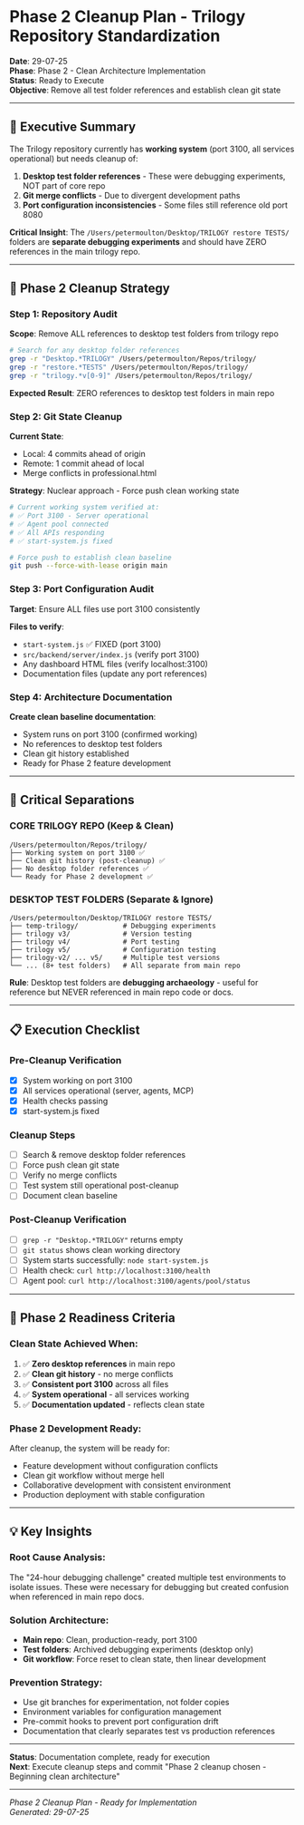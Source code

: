 # Phase 2 Cleanup Plan - Trilogy Repository Standardization

**Date**: 29-07-25  
**Phase**: Phase 2 - Clean Architecture Implementation  
**Status**: Ready to Execute  
**Objective**: Remove all test folder references and establish clean git state

---

## 🎯 Executive Summary

The Trilogy repository currently has **working system** (port 3100, all services operational) but needs cleanup of:
1. **Desktop test folder references** - These were debugging experiments, NOT part of core repo
2. **Git merge conflicts** - Due to divergent development paths
3. **Port configuration inconsistencies** - Some files still reference old port 8080

**Critical Insight**: The `/Users/petermoulton/Desktop/TRILOGY restore TESTS/` folders are **separate debugging experiments** and should have ZERO references in the main trilogy repo.

---

## 🧹 Phase 2 Cleanup Strategy

### **Step 1: Repository Audit**
**Scope**: Remove ALL references to desktop test folders from trilogy repo

```bash
# Search for any desktop folder references
grep -r "Desktop.*TRILOGY" /Users/petermoulton/Repos/trilogy/
grep -r "restore.*TESTS" /Users/petermoulton/Repos/trilogy/
grep -r "trilogy.*v[0-9]" /Users/petermoulton/Repos/trilogy/
```

**Expected Result**: ZERO references to desktop test folders in main repo

### **Step 2: Git State Cleanup**
**Current State**: 
- Local: 4 commits ahead of origin
- Remote: 1 commit ahead of local
- Merge conflicts in professional.html

**Strategy**: Nuclear approach - Force push clean working state
```bash
# Current working system verified at:
# ✅ Port 3100 - Server operational
# ✅ Agent pool connected  
# ✅ All APIs responding
# ✅ start-system.js fixed

# Force push to establish clean baseline
git push --force-with-lease origin main
```

### **Step 3: Port Configuration Audit**
**Target**: Ensure ALL files use port 3100 consistently

**Files to verify**:
- `start-system.js` ✅ FIXED (port 3100)
- `src/backend/server/index.js` (verify port 3100)
- Any dashboard HTML files (verify localhost:3100)
- Documentation files (update any port references)

### **Step 4: Architecture Documentation**
**Create clean baseline documentation**:
- System runs on port 3100 (confirmed working)
- No references to desktop test folders
- Clean git history established
- Ready for Phase 2 feature development

---

## 🚨 Critical Separations

### **CORE TRILOGY REPO** (Keep & Clean)
```
/Users/petermoulton/Repos/trilogy/
├── Working system on port 3100 ✅
├── Clean git history (post-cleanup) ✅  
├── No desktop folder references ✅
└── Ready for Phase 2 development ✅
```

### **DESKTOP TEST FOLDERS** (Separate & Ignore)
```
/Users/petermoulton/Desktop/TRILOGY restore TESTS/
├── temp-trilogy/           # Debugging experiments
├── trilogy v3/             # Version testing
├── trilogy v4/             # Port testing  
├── trilogy v5/             # Configuration testing
├── trilogy-v2/ ... v5/     # Multiple test versions
└── ... (8+ test folders)   # All separate from main repo
```

**Rule**: Desktop test folders are **debugging archaeology** - useful for reference but NEVER referenced in main repo code or docs.

---

## 📋 Execution Checklist

### **Pre-Cleanup Verification**
- [x] System working on port 3100
- [x] All services operational (server, agents, MCP)
- [x] Health checks passing
- [x] start-system.js fixed

### **Cleanup Steps**  
- [ ] Search & remove desktop folder references
- [ ] Force push clean git state
- [ ] Verify no merge conflicts
- [ ] Test system still operational post-cleanup
- [ ] Document clean baseline

### **Post-Cleanup Verification**
- [ ] `grep -r "Desktop.*TRILOGY"` returns empty
- [ ] `git status` shows clean working directory  
- [ ] System starts successfully: `node start-system.js`
- [ ] Health check: `curl http://localhost:3100/health`
- [ ] Agent pool: `curl http://localhost:3100/agents/pool/status`

---

## 🎯 Phase 2 Readiness Criteria

### **Clean State Achieved When**:
1. ✅ **Zero desktop references** in main repo
2. ✅ **Clean git history** - no merge conflicts  
3. ✅ **Consistent port 3100** across all files
4. ✅ **System operational** - all services working
5. ✅ **Documentation updated** - reflects clean state

### **Phase 2 Development Ready**:
After cleanup, the system will be ready for:
- Feature development without configuration conflicts
- Clean git workflow without merge hell
- Collaborative development with consistent environment
- Production deployment with stable configuration

---

## 💡 Key Insights

### **Root Cause Analysis**:
The "24-hour debugging challenge" created multiple test environments to isolate issues. These were necessary for debugging but created confusion when referenced in main repo docs.

### **Solution Architecture**:
- **Main repo**: Clean, production-ready, port 3100
- **Test folders**: Archived debugging experiments (desktop only)
- **Git workflow**: Force reset to clean state, then linear development

### **Prevention Strategy**:
- Use git branches for experimentation, not folder copies
- Environment variables for configuration management  
- Pre-commit hooks to prevent port configuration drift
- Documentation that clearly separates test vs production references

---

**Status**: Documentation complete, ready for execution  
**Next**: Execute cleanup steps and commit "Phase 2 cleanup chosen - Beginning clean architecture"

---

*Phase 2 Cleanup Plan - Ready for Implementation*  
*Generated: 29-07-25*